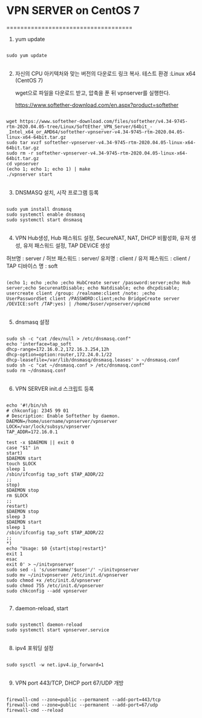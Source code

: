 # VPN SERVER on CentOS 7
====================================
1. yum update
<pre>
<code>
sudo yum update
</code>
</pre>
2. 자신의 CPU 아키텍처와 맞는 버전의 다운로드 링크 복사. 테스트 환경 :Linux x64 (CentOS 7)

    wget으로 파일을 다운로드 받고, 압축을 푼 뒤 vpnserver를 실행한다.

    <https://www.softether-download.com/en.aspx?product=softether>

<pre>
<code>
wget https://www.softether-download.com/files/softether/v4.34-9745-rtm-2020.04.05-tree/Linux/SoftEther_VPN_Server/64bit_-_Intel_x64_or_AMD64/softether-vpnserver-v4.34-9745-rtm-2020.04.05-linux-x64-64bit.tar.gz
sudo tar xvzf softether-vpnserver-v4.34-9745-rtm-2020.04.05-linux-x64-64bit.tar.gz
sudo rm -r softether-vpnserver-v4.34-9745-rtm-2020.04.05-linux-x64-64bit.tar.gz
cd vpnserver
(echo 1; echo 1; echo 1) | make
./vpnserver start
</code>
</pre>
3. DNSMASQ 설치, 시작 프로그램 등록
<pre>
<code>
sudo yum install dnsmasq
sudo systemctl enable dnsmasq
sudo systemctl start dnsmasq
</code>
</pre>
4. VPN Hub생성, Hub 패스워드 설정, SecureNAT, NAT, DHCP 비활성화, 유저 생성, 유저 패스워드 설정, TAP DEViCE 생성

허브명 : server / 허브 패스워드 : server/ 유저명 : client / 유저 패스워드 : client / TAP 디바이스 명 : soft
<pre>
<code>
(echo 1; echo ;echo ;echo HubCreate server /password:server;echo Hub server;echo SecurenatDisable; echo Natdisable; echo dhcpdisable; usercreate client /group: /realname:client /note: ;echo UserPasswordSet client /PASSWORD:client;echo BridgeCreate server /DEVICE:soft /TAP:yes) | /home/$user/vpnserver/vpncmd
</code>
</pre>
5. dnsmasq 설정
<pre>
<code>
sudo sh -c "cat /dev/null > /etc/dnsmasq.conf"
echo 'interface=tap_soft
dhcp-range=172.16.0.2,172.16.3.254,12h
dhcp-option=option:router,172.24.0.1/22
dhcp-leasefile=/var/lib/dnsmasq/dnsmasq.leases' > ~/dnsmasq.conf
sudo sh -c "cat ~/dnsmasq.conf > /etc/dnsmasq.conf"
sudo rm ~/dnsmasq.conf
</code>
</pre>
6. VPN SERVER init.d 스크립트 등록
<pre>
<code>
echo '#!/bin/sh
# chkconfig: 2345 99 01
# Description: Enable Softether by daemon.
DAEMON=/home/username/vpnserver/vpnserver
LOCK=/var/lock/subsys/vpnserver
TAP_ADDR=172.16.0.1

test -x $DAEMON || exit 0
case "$1" in
start)
$DAEMON start
touch $LOCK
sleep 1
/sbin/ifconfig tap_soft $TAP_ADDR/22
;;
stop)
$DAEMON stop
rm $LOCK
;;
restart)
$DAEMON stop
sleep 3
$DAEMON start
sleep 1
/sbin/ifconfig tap_soft $TAP_ADDR/22
;;
*)
echo "Usage: $0 {start|stop|restart}"
exit 1
esac
exit 0' > ~/initvpnserver
sudo sed -i 's/username/'$user'/' ~/initvpnserver
sudo mv ~/initvpnserver /etc/init.d/vpnserver
sudo chmod +x /etc/init.d/vpnserver
sudo chmod 755 /etc/init.d/vpnserver
sudo chkconfig --add vpnserver
</code>
</pre>
7. daemon-reload, start
<pre>
<code>
sudo systemctl daemon-reload
sudo systemctl start vpnserver.service
</code>
</pre>
8. ipv4 포워딩 설정
<pre>
<code>
sudo sysctl -w net.ipv4.ip_forward=1
</code>
</pre>
9. VPN port 443/TCP, DHCP port 67/UDP 개방
<pre>
<code>
firewall-cmd --zone=public --permanent --add-port=443/tcp
firewall-cmd --zone=public --permanent --add-port=67/udp
firewall-cmd --reload
</code>
</pre>